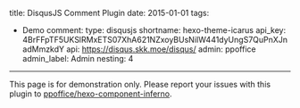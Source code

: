 title: DisqusJS Comment Plugin
date: 2015-01-01
tags:
- Demo
comment:
    type: disqusjs
    shortname: hexo-theme-icarus
    api_key: 4BrFFpTF5UKSlRMxETS07XhA621NZxoyBUsNiIW441dyUngS7QuPnXJnadMmzkdY
    api: https://disqus.skk.moe/disqus/
    admin: ppoffice
    admin_label: Admin
    nesting: 4
---

<article class="message message-immersive is-warning">
<div class="message-body">
<i class="fas fa-exclamation-triangle mr-2"></i>
This page is for demonstration only.
Please report your issues with this plugin to 
<a href="https://github.com/ppoffice/hexo-component-inferno">ppoffice/hexo-component-inferno</a>.
</div>
</article>
